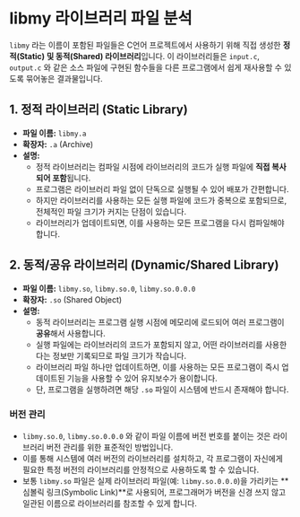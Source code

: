 # libmy 라이브러리 파일 분석

`libmy` 라는 이름이 포함된 파일들은 C언어 프로젝트에서 사용하기 위해 직접 생성한 **정적(Static) 및 동적(Shared) 라이브러리**입니다. 이 라이브러리들은 `input.c`, `output.c` 와 같은 소스 파일에 구현된 함수들을 다른 프로그램에서 쉽게 재사용할 수 있도록 묶어놓은 결과물입니다.

## 1. 정적 라이브러리 (Static Library)

- **파일 이름:** `libmy.a`
- **확장자:** `.a` (Archive)
- **설명:**
    - 정적 라이브러리는 컴파일 시점에 라이브러리의 코드가 실행 파일에 **직접 복사되어 포함**됩니다.
    - 프로그램은 라이브러리 파일 없이 단독으로 실행될 수 있어 배포가 간편합니다.
    - 하지만 라이브러리를 사용하는 모든 실행 파일에 코드가 중복으로 포함되므로, 전체적인 파일 크기가 커지는 단점이 있습니다.
    - 라이브러리가 업데이트되면, 이를 사용하는 모든 프로그램을 다시 컴파일해야 합니다.

## 2. 동적/공유 라이브러리 (Dynamic/Shared Library)

- **파일 이름:** `libmy.so`, `libmy.so.0`, `libmy.so.0.0.0`
- **확장자:** `.so` (Shared Object)
- **설명:**
    - 동적 라이브러리는 프로그램 실행 시점에 메모리에 로드되어 여러 프로그램이 **공유**해서 사용합니다.
    - 실행 파일에는 라이브러리의 코드가 포함되지 않고, 어떤 라이브러리를 사용한다는 정보만 기록되므로 파일 크기가 작습니다.
    - 라이브러리 파일 하나만 업데이트하면, 이를 사용하는 모든 프로그램이 즉시 업데이트된 기능을 사용할 수 있어 유지보수가 용이합니다.
    - 단, 프로그램을 실행하려면 해당 `.so` 파일이 시스템에 반드시 존재해야 합니다.

### 버전 관리

- `libmy.so.0`, `libmy.so.0.0.0` 와 같이 파일 이름에 버전 번호를 붙이는 것은 라이브러리 버전 관리를 위한 표준적인 방법입니다.
- 이를 통해 시스템에 여러 버전의 라이브러리를 설치하고, 각 프로그램이 자신에게 필요한 특정 버전의 라이브러리를 안정적으로 사용하도록 할 수 있습니다.
- 보통 `libmy.so` 파일은 실제 라이브러리 파일(예: `libmy.so.0.0.0`)을 가리키는 **심볼릭 링크(Symbolic Link)**로 사용되어, 프로그래머가 버전을 신경 쓰지 않고 일관된 이름으로 라이브러리를 참조할 수 있게 합니다.
